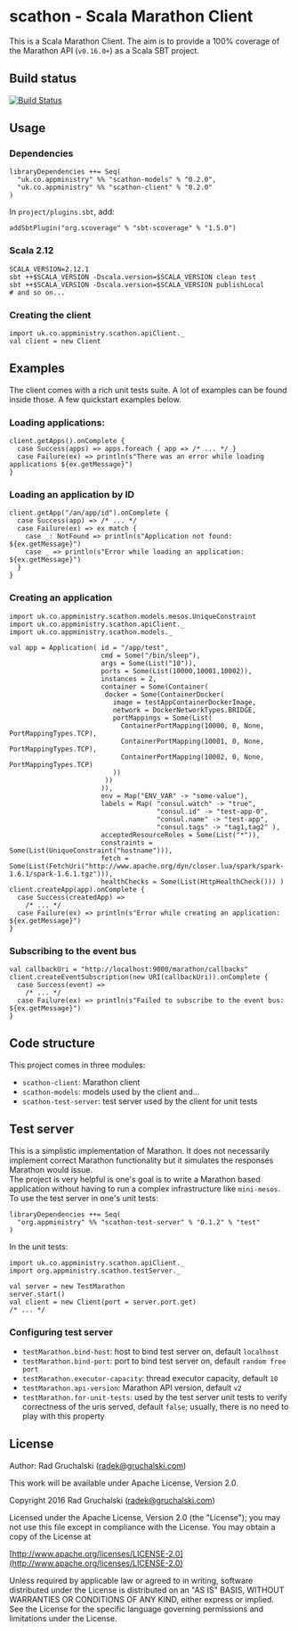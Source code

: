 # scathon - Scala Marathon Client

This is a Scala Marathon Client. The aim is to provide a 100% coverage of the Marathon API (`v0.16.0+`) as a Scala SBT project.

## Build status

[![Build Status](https://travis-ci.org/AppMinistry/scathon.svg?branch=master)](https://travis-ci.org/AppMinistry/scathon)

## Usage

### Dependencies

    libraryDependencies ++= Seq(
      "uk.co.appministry" %% "scathon-models" % "0.2.0",
      "uk.co.appministry" %% "scathon-client" % "0.2.0"
    )

In `project/plugins.sbt`, add:

    addSbtPlugin("org.scoverage" % "sbt-scoverage" % "1.5.0")

### Scala 2.12

    SCALA_VERSION=2.12.1
    sbt ++$SCALA_VERSION -Dscala.version=$SCALA_VERSION clean test
    sbt ++$SCALA_VERSION -Dscala.version=$SCALA_VERSION publishLocal
    # and so on...

### Creating the client
    
    import uk.co.appministry.scathon.apiClient._
    val client = new Client
    
## Examples

The client comes with a rich unit tests suite. A lot of examples can be found inside those. A few quickstart examples below.

### Loading applications:

    client.getApps().onComplete {
      case Success(apps) => apps.foreach { app => /* ... */ }
      case Failure(ex) => println(s"There was an error while loading applications ${ex.getMessage}")
    }
    
### Loading an application by ID

    client.getApp("/an/app/id").onComplete {
      case Success(app) => /* ... */
      case Failure(ex) => ex match {
        case _: NotFound => println(s"Application not found: ${ex.getMessage}")
        case _ => println(s"Error while loading an application: ${ex.getMessage}")
      }
    }
    
### Creating an application
    
    import uk.co.appministry.scathon.models.mesos.UniqueConstraint
    import uk.co.appministry.scathon.apiClient._
    import uk.co.appministry.scathon.models._
    
    val app = Application( id = "/app/test",
                           cmd = Some("/bin/sleep"),
                           args = Some(List("10")),
                           ports = Some(List(10000,10001,10002)),
                           instances = 2,
                           container = Some(Container(
                            docker = Some(ContainerDocker(
                              image = testAppContainerDockerImage,
                              network = DockerNetworkTypes.BRIDGE,
                              portMappings = Some(List(
                                ContainerPortMapping(10000, 0, None, PortMappingTypes.TCP),
                                ContainerPortMapping(10001, 0, None, PortMappingTypes.TCP),
                                ContainerPortMapping(10002, 0, None, PortMappingTypes.TCP)
                              ))
                            ))
                           )),
                           env = Map("ENV_VAR" -> "some-value"),
                           labels = Map( "consul.watch" -> "true",
                                         "consul.id" -> "test-app-0",
                                         "consul.name" -> "test-app",
                                         "consul.tags" -> "tag1,tag2" ),
                           acceptedResourceRoles = Some(List("*")),
                           constraints = Some(List(UniqueConstraint("hostname"))),
                           fetch = Some(List(FetchUri("http://www.apache.org/dyn/closer.lua/spark/spark-1.6.1/spark-1.6.1.tgz"))),
                           healthChecks = Some(List(HttpHealthCheck())) )
    client.createApp(app).onComplete {
      case Success(createdApp) =>
        /* ... */
      case Failure(ex) => println(s"Error while creating an application: ${ex.getMessage}")
    }

### Subscribing to the event bus
    
    val callbackUri = "http://localhost:9000/marathon/callbacks"
    client.createEventSubscription(new URI(callbackUri)).onComplete {
      case Success(event) =>
        /* ... */
      case Failure(ex) => println(s"Failed to subscribe to the event bus: ${ex.getMessage}")
    }
    
## Code structure

This project comes in three modules:

- `scathon-client`: Marathon client
- `scathon-models`: models used by the client and...
- `scathon-test-server`: test server used by the client for unit tests

## Test server

This is a simplistic implementation of Marathon. It does not necessarily implement correct Marathon functionality but it simulates the responses Marathon would issue.  
The project is very helpful is one's goal is to write a Marathon based application without having to run a complex infrastructure like `mini-mesos`.  
To use the test server in one's unit tests:

    libraryDependencies ++= Seq(
      "org.appministry" %% "scathon-test-server" % "0.1.2" % "test"
    )

In the unit tests:

    import uk.co.appministry.scathon.apiClient._
    import org.appministry.scathon.testServer._
    
    val server = new TestMarathon
    server.start()
    val client = new Client(port = server.port.get)
    /* ... */
    
### Configuring test server

- `testMarathon.bind-host`: host to bind test server on, default `localhost`
- `testMarathon.bind-port`: port to bind test server on, default `random free port`
- `testMarathon.executor-capacity`: thread executor capacity, default `10`
- `testMarathon.api-version`: Marathon API version, default `v2`
- `testMarathon.for-unit-tests`: used by the test server unit tests to verify correctness of the uris served, default `false`; usually, there is no need to play with this property

## License

Author: Rad Gruchalski (radek@gruchalski.com)

This work will be available under Apache License, Version 2.0.

Copyright 2016 Rad Gruchalski (radek@gruchalski.com)

Licensed under the Apache License, Version 2.0 (the "License");
you may not use this file except in compliance with the License. You may obtain a copy of the License at

[http://www.apache.org/licenses/LICENSE-2.0](http://www.apache.org/licenses/LICENSE-2.0)

Unless required by applicable law or agreed to in writing, software distributed under the License is distributed on an "AS IS" BASIS, WITHOUT WARRANTIES OR CONDITIONS OF ANY KIND, either express or implied. See the License for the specific language governing permissions and limitations under the License.